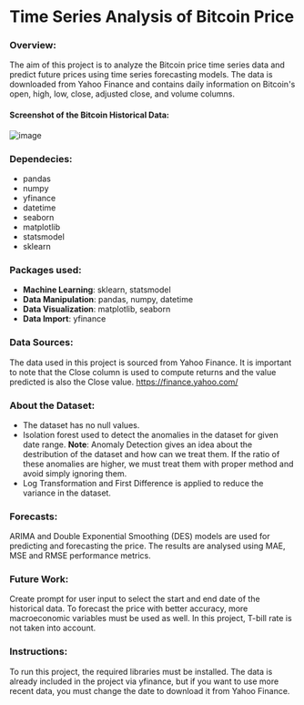 # Time Series Analysis of Bitcoin Price
### Overview:
The aim of this project is to analyze the Bitcoin price time series data and predict future prices using time series forecasting models. The data is downloaded from Yahoo Finance and contains daily information on Bitcoin's open, high, low, close, adjusted close, and volume columns.

#### Screenshot of the Bitcoin Historical Data:

![image](https://user-images.githubusercontent.com/68314057/234961026-71cd181a-23a2-494c-9852-6eef40ac70b3.png)

### Dependecies:
- pandas
- numpy
- yfinance
- datetime
- seaborn
- matplotlib
- statsmodel
- sklearn

### Packages used:

- **Machine Learning**: sklearn, statsmodel
- **Data Manipulation**: pandas, numpy, datetime
- **Data Visualization**: matplotlib, seaborn
- **Data Import**: yfinance

### Data Sources:
The data used in this project is sourced from Yahoo Finance. It is important to note that the Close column is used to compute returns and the value predicted is also the Close value.
https://finance.yahoo.com/

### About the Dataset:
- The dataset has no null values.
- Isolation forest used to detect the anomalies in the dataset for given date range.
**Note**: Anomaly Detection gives an idea about the destribution of the dataset and how can we treat them. If the ratio of these anomalies are higher, we must treat them with proper method and avoid simply ignoring them.
- Log Transformation and First Difference is applied to reduce the variance in the dataset.

### Forecasts:
ARIMA and Double Exponential Smoothing (DES) models are used for predicting and forecasting the price. The results are analysed using MAE, MSE and RMSE performance metrics.

### Future Work: 
Create prompt for user input to select the start and end date of the historical data.
To forecast the price with better accuracy, more macroeconomic variables must be used as well. In this project, T-bill rate is not taken into account. 

### Instructions:
To run this project, the required libraries must be installed. The data is already included in the project via yfinance, but if you want to use more recent data, you must change the date to download it from Yahoo Finance.
